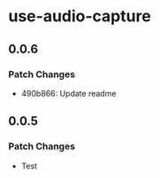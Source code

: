 # use-audio-capture

## 0.0.6

### Patch Changes

- 490b866: Update readme

## 0.0.5

### Patch Changes

- Test
